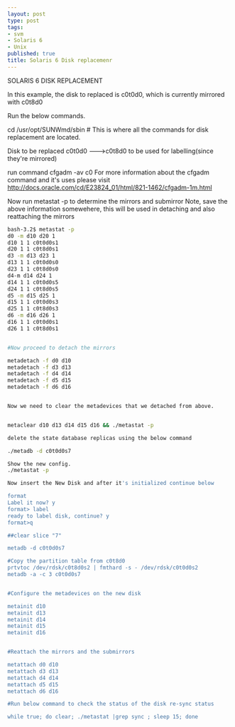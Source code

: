 ```yaml
---
layout: post
type: post
tags:
- svm
- Solaris 6
- Unix
published: true
title: Solaris 6 Disk replacemenr
---
```


SOLARIS 6 DISK REPLACEMENT

In this example, the disk to replaced is c0t0d0, which is currently mirrored with c0t8d0

Run the below commands.

 cd /usr/opt/SUNWmd/sbin # This is where all the commands for disk replacement are located.


Disk to be replaced c0t0d0 --->c0t8d0 to be used for labelling(since they're mirrored)



run command 
cfgadm -av c0
For more information about the cfgadm command and it's uses please visit http://docs.oracle.com/cd/E23824_01/html/821-1462/cfgadm-1m.html

Now run metastat -p to determine the mirrors and submirror
Note, save the above information somewehere, this will be used in detaching and also reattaching the mirrors

~~~ bash
bash-3.2$ metastat -p
d0 -m d10 d20 1
d10 1 1 c0t0d0s1
d20 1 1 c0t8d0s1
d3 -m d13 d23 1
d13 1 1 c0t0d0s0
d23 1 1 c0t8d0s0
d4-m d14 d24 1
d14 1 1 c0t0d0s5
d24 1 1 c0t8d0s5
d5 -m d15 d25 1
d15 1 1 c0t0d0s3
d25 1 1 c0t8d0s3
d6 -m d16 d26 1
d16 1 1 c0t0d0s1
d26 1 1 c0t8d0s1


#Now proceed to detach the mirrors

metadetach -f d0 d10
metadetach -f d3 d13
metadetach -f d4 d14
metadetach -f d5 d15
metadetach -f d6 d16


Now we need to clear the metadevices that we detached from above.


metaclear d10 d13 d14 d15 d16 && ./metastat -p

delete the state database replicas using the below command

./metadb -d c0t0d0s7

Show the new config.
./metastat -p

Now insert the New Disk and after it's initialized continue below

format
Label it now? y
format> label
ready to label disk, continue? y
format>q

##clear slice "7"

metadb -d c0t0d0s7

#Copy the partition table from c0t8d0
prtvtoc /dev/rdsk/c0t8d0s2 | fmthard -s - /dev/rdsk/c0t0d0s2
metadb -a -c 3 c0t0d0s7


#Configure the metadevices on the new disk

metainit d10
metainit d13
metainit d14
metainit d15
metainit d16


#Reattach the mirrors and the submirrors

metattach d0 d10
metattach d3 d13
metattach d4 d14
metattach d5 d15
metattach d6 d16

#Run below command to check the status of the disk re-sync status

while true; do clear; ./metastat |grep sync ; sleep 15; done
~~~
